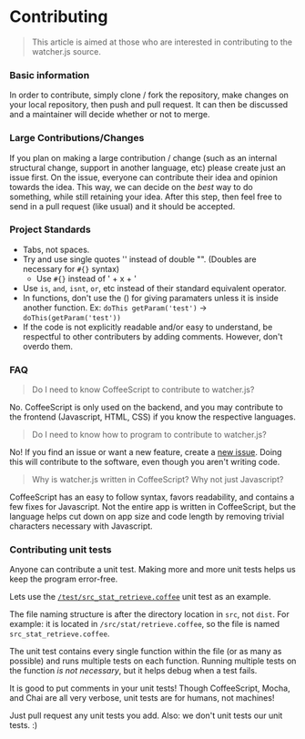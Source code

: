# Contributing

> This article is aimed at those who are interested in contributing to the watcher.js source.

### Basic information
In order to contribute, simply clone / fork the repository, make changes on your local repository, then push and pull request. It can then be discussed and a maintainer will decide whether or not to merge.

### Large Contributions/Changes
If you plan on making a large contribution / change (such as an internal structural change, support in another language, etc) please create just an issue first. On the issue, everyone can contribute their idea and opinion towards the idea. This way, we can decide on the *best* way to do something, while still retaining your idea. After this step, then feel free to send in a pull request (like usual) and it should be accepted.

### Project Standards
* Tabs, not spaces.
* Try and use single quotes '' instead of double "". (Doubles are necessary for `#{}` syntax)
	* Use `#{}` instead of ' + x + '
* Use `is`, `and`, `isnt`, `or`, etc instead of their standard equivalent operator.
* In functions, don't use the () for giving paramaters unless it is inside another function. Ex: `doThis getParam('test')` -> `doThis(getParam('test'))`
* If the code is not explicitly readable and/or easy to understand, be respectful to other contributers by adding comments. However, don't overdo them.

### FAQ
> Do I need to know CoffeeScript to contribute to watcher.js?

No. CoffeeScript is only used on the backend, and you may contribute to the frontend (Javascript, HTML, CSS) if you know the respective languages.

> Do I need to know how to program to contribute to watcher.js?

No! If you find an issue or want a new feature, create a [new issue](https://github.com/boboman13/watcher.js/issues). Doing this will contribute to the software, even though you aren't writing code.

> Why is watcher.js written in CoffeeScript? Why not just Javascript?

CoffeeScript has an easy to follow syntax, favors readability, and contains a few fixes for Javascript. Not the entire app is written in CoffeeScript, but the language helps cut down on app size and code length by removing trivial characters necessary with Javascript.

### Contributing unit tests
Anyone can contribute a unit test. Making more and more unit tests helps us keep the program error-free.

Lets use the [`/test/src_stat_retrieve.coffee`](../test/src_stat_retrieve.coffee) unit test as an example.

The file naming structure is after the directory location in `src`, not `dist`. For example: it is located in `/src/stat/retrieve.coffee`, so the file is named `src_stat_retrieve.coffee`.

The unit test contains every single function within the file (or as many as possible) and runs multiple tests on each function. Running multiple tests on the function *is not necessary*, but it helps debug when a test fails.

It is good to put comments in your unit tests! Though CoffeeScript, Mocha, and Chai are all very verbose, unit tests are for humans, not machines!

Just pull request any unit tests you add. Also: we don't unit tests our unit tests. :)